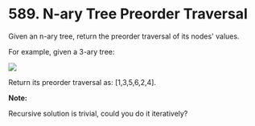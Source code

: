# 589. N-ary Tree Preorder Traversal  

Given an n-ary tree, return the preorder traversal of its nodes' values.  

For example, given a 3-ary tree:  
 
![](https://assets.leetcode.com/uploads/2018/10/12/narytreeexample.png)
 
Return its preorder traversal as: [1,3,5,6,2,4].  
 

**Note:**  

Recursive solution is trivial, could you do it iteratively?
